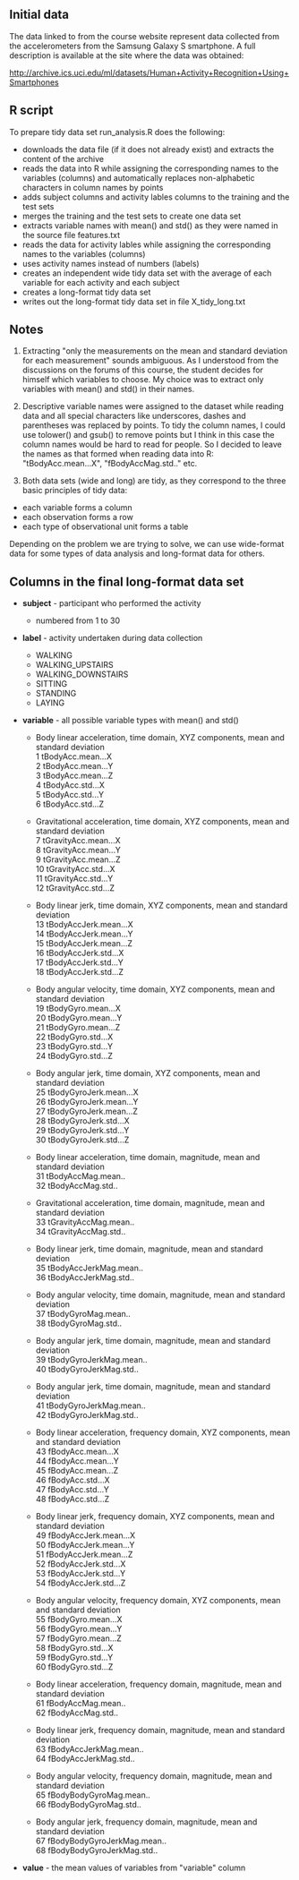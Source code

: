 
## Initial data

The data linked to from the course website represent data collected from the accelerometers from the Samsung Galaxy S smartphone. A full description is available at the site where the data was obtained:

<http://archive.ics.uci.edu/ml/datasets/Human+Activity+Recognition+Using+Smartphones> 

## R script

To prepare tidy data set run_analysis.R does the following:  

- downloads the data file (if it does not already exist) and extracts the content of the archive  
- reads the data into R while assigning the corresponding names to the variables (columns) and automatically replaces non-alphabetic characters in column names by points  
- adds subject columns and activity lables columns to the training and the test sets  
- merges the training and the test sets to create one data set  
- extracts variable names with mean() and std() as they were named in the source file features.txt  
- reads the data for activity lables while assigning the corresponding names to the variables (columns)  
- uses activity names instead of numbers (labels)  
- creates an independent wide tidy data set with the average of each variable for each activity and each subject  
- creates a long-format tidy data set  
- writes out the long-format tidy data set in file X_tidy_long.txt  

## Notes

1. Extracting "only the measurements on the mean and standard deviation for each measurement" sounds ambiguous. As I understood from the discussions on the forums of this course, the student decides for himself which variables to choose. My choice was to extract only variables with mean() and std() in their names.   

2. Descriptive variable names were assigned to the dataset while reading data and all special characters like underscores, dashes and parentheses was replaced by points. To tidy the column names, I could use tolower() and gsub() to remove points but I think in this case the column names would be hard to read for people. So I decided to leave the names as that formed when reading data into R: "tBodyAcc.mean...X", "fBodyAccMag.std.." etc.  

3. Both data sets (wide and long) are tidy, as they correspond to the three basic principles of tidy data:  
  - each variable forms a column  
  - each observation forms a row  
  - each type of observational unit forms a table  

Depending on the problem we are trying to solve, we can use wide-format data for some types of data analysis and long-format data for others.

## Columns in the final long-format data set 

- **subject** - participant who performed the activity  
	* numbered from 1 to 30  

- **label** - activity undertaken during data collection  
	* WALKING  
	* WALKING_UPSTAIRS  
	* WALKING_DOWNSTAIRS  
	* SITTING  
	* STANDING  
	* LAYING  

- **variable** - all possible variable types with mean() and std()  
	* Body linear acceleration, time domain, XYZ components, mean and standard deviation  
		1 tBodyAcc.mean...X  
		2 tBodyAcc.mean...Y  
		3 tBodyAcc.mean...Z  
		4 tBodyAcc.std...X  
		5 tBodyAcc.std...Y  
		6 tBodyAcc.std...Z  

	* Gravitational acceleration, time domain, XYZ components, mean and standard deviation  
		7 tGravityAcc.mean...X  
		8 tGravityAcc.mean...Y  
		9 tGravityAcc.mean...Z  
		10 tGravityAcc.std...X  
		11 tGravityAcc.std...Y  
		12 tGravityAcc.std...Z  
	* Body linear jerk, time domain, XYZ components, mean and standard deviation  
		13 tBodyAccJerk.mean...X  
		14 tBodyAccJerk.mean...Y  
		15 tBodyAccJerk.mean...Z  
		16 tBodyAccJerk.std...X  
		17 tBodyAccJerk.std...Y  
		18 tBodyAccJerk.std...Z  
	* Body angular velocity, time domain, XYZ components, mean and standard deviation  
		19 tBodyGyro.mean...X  
		20 tBodyGyro.mean...Y  
		21 tBodyGyro.mean...Z  
		22 tBodyGyro.std...X  
		23 tBodyGyro.std...Y  
		24 tBodyGyro.std...Z  
	* Body angular jerk, time domain, XYZ components, mean and standard deviation  
		25 tBodyGyroJerk.mean...X  
		26 tBodyGyroJerk.mean...Y  
		27 tBodyGyroJerk.mean...Z  
		28 tBodyGyroJerk.std...X  
		29 tBodyGyroJerk.std...Y  
		30 tBodyGyroJerk.std...Z  
	* Body linear acceleration, time domain, magnitude, mean and standard deviation  
		31 tBodyAccMag.mean..  
		32 tBodyAccMag.std..  
	* Gravitational acceleration, time domain, magnitude, mean and standard deviation  
		33 tGravityAccMag.mean..  
		34 tGravityAccMag.std..  
	* Body linear jerk, time domain, magnitude, mean and standard deviation  
		35 tBodyAccJerkMag.mean..  
		36 tBodyAccJerkMag.std..  
	* Body angular velocity, time domain, magnitude, mean and standard deviation  
		37 tBodyGyroMag.mean..  
		38 tBodyGyroMag.std..  
	* Body angular jerk, time domain, magnitude, mean and standard deviation  
		39 tBodyGyroJerkMag.mean..  
		40 tBodyGyroJerkMag.std..  
	* Body angular jerk, time domain, magnitude, mean and standard deviation  
		41 tBodyGyroJerkMag.mean..  
		42 tBodyGyroJerkMag.std..  
	* Body linear acceleration, frequency domain, XYZ components, mean and standard deviation  
		43 fBodyAcc.mean...X  
		44 fBodyAcc.mean...Y  
		45 fBodyAcc.mean...Z  
		46 fBodyAcc.std...X  
		47 fBodyAcc.std...Y  
		48 fBodyAcc.std...Z  
	* Body linear jerk, frequency domain, XYZ components, mean and standard deviation  
		49 fBodyAccJerk.mean...X  
		50 fBodyAccJerk.mean...Y  
		51 fBodyAccJerk.mean...Z  
		52 fBodyAccJerk.std...X  
		53 fBodyAccJerk.std...Y  
		54 fBodyAccJerk.std...Z  
	* Body angular velocity, frequency domain, XYZ components, mean and standard deviation  
		55 fBodyGyro.mean...X  
		56 fBodyGyro.mean...Y  
		57 fBodyGyro.mean...Z  
		58 fBodyGyro.std...X  
		59 fBodyGyro.std...Y  
		60 fBodyGyro.std...Z  
	* Body linear acceleration, frequency domain, magnitude, mean and standard deviation  
		61 fBodyAccMag.mean..  
		62 fBodyAccMag.std..  
	* Body linear jerk, frequency domain, magnitude, mean and standard deviation  
		63 fBodyAccJerkMag.mean..  
		64 fBodyAccJerkMag.std..  
	* Body angular velocity, frequency domain, magnitude, mean and standard deviation  
		65 fBodyBodyGyroMag.mean..  
		66 fBodyBodyGyroMag.std..  
	* Body angular jerk, frequency domain, magnitude, mean and standard deviation  
		67 fBodyBodyGyroJerkMag.mean..  
		68 fBodyBodyGyroJerkMag.std..  

- **value** - the mean values of variables from "variable" column  

